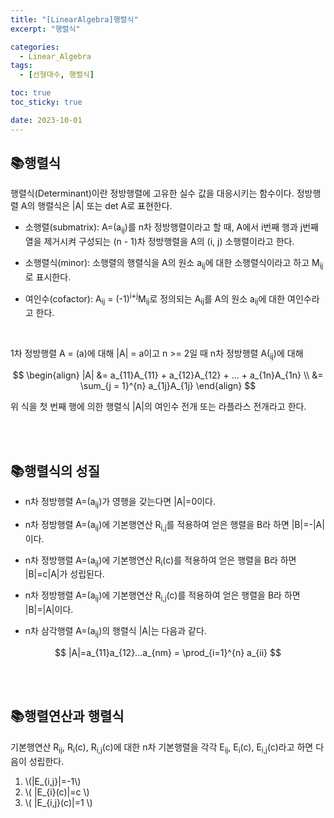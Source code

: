 ```yaml
---
title: "[LinearAlgebra]행렬식"
excerpt: "행렬식"

categories:
  - Linear_Algebra
tags:
  - [선형대수, 행렬식]

toc: true
toc_sticky: true

date: 2023-10-01
---
```


## 📚행렬식
행렬식(Determinant)이란 정방행렬에 고유한 실수 값을 대응시키는 함수이다. 정방행렬 A의 행렬식은 |A| 또는 det A로 표현한다.

* 소행렬(submatrix): A=(a<sub>ij</sub>)를 n차 정방행렬이라고 할 때, A에서 i번째 행과 j번째 열을 제거시켜 구성되는 (n - 1)차 정방행렬을 A의 (i, j) 소행렬이라고 한다.

* 소행렬식(minor): 소행렬의 행렬식을 A의 원소 a<sub>ij</sub>에 대한 소행렬식이라고 하고 M<sub>ij</sub>로 표시한다.

* 여인수(cofactor): A<sub>ij</sub> = (-1)<sup>i+j</sup>M<sub>ij</sub>로 정의되는 A<sub>ij</sub>를 A의 원소 a<sub>ij</sub>에 대한 여인수라고 한다.

<br>

1차 정방행렬 A = (a)에 대해 \|A\| = a이고 n >= 2일 때 n차 정방행렬 A(<sub>ij</sub>)에 대해

$$
\begin{align}
|A| &= a_{11}A_{11} + a_{12}A_{12} + ... + a_{1n}A_{1n} \\
    &= \sum_{j = 1}^{n} a_{1j}A_{1j}
\end{align}
$$

위 식을 첫 번째 행에 의한 행렬식 \|A\|의 여인수 전개 또는 라플라스 전개라고 한다.

<br><br>

## 📚행렬식의 성질

* n차 정방행렬 A=(a<sub>ij</sub>)가 영행을 갖는다면 \|A\|=0이다.

* n차 정방행렬 A=(a<sub>ij</sub>)에 기본행연산 R<sub>i,j</sub>를 적용하여 얻은 행렬을 B라 하면 \|B\|=-\|A\|이다.

* n차 정방행렬 A=(a<sub>ij</sub>)에 기본행연산 R<sub>i</sub>(c)를 적용하여 얻은 행렬을 B라 하면 \|B\|=c\|A\|가 성립된다.

* n차 정방행렬 A=(a<sub>ij</sub>)에 기본행연산 R<sub>i,j</sub>(c)를 적용하여 얻은 행렬을 B라 하면 \|B\|=\|A\|이다.

* n차 삼각행렬 A=(a<sub>ij</sub>)의 행렬식 \|A\|는 다음과 같다.

$$ |A|=a_{11}a_{12}...a_{nm} = \prod_{i=1}^{n} a_{ii} $$

<br><br>

## 📚행렬연산과 행렬식

기본행연산 R<sub>ij</sub>, R<sub>i</sub>(c), R<sub>i,j</sub>(c)에 대한 n차 기본행렬을 각각 E<sub>ij</sub>, E<sub>i</sub>(c), E<sub>i,j</sub>(c)라고 하면 다음이 성립한다.

1. \\(\|E_{i,j}\|=-1\\)
2. \\( \|E_{i}(c)\|=c \\)
3. \\( \|E_{i,j}(c)\|=1 \\)

<br><br>